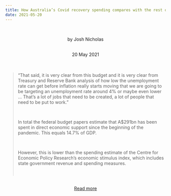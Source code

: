 ```yaml
---
title: How Australia’s Covid recovery spending compares with the rest of the world
date: 2021-05-20
---
```


<br><center>by Josh Nicholas</center><br>

<center>20 May 2021</center><br><br>

<blockquote><p>“That said, it is very clear from this budget and it is very clear from Treasury and Reserve Bank analysis of how low the unemployment rate can get before inflation really starts moving that we are going to be targeting an unemployment rate around 4% or maybe even lower ... That’s a lot of jobs that need to be created, a lot of people that need to be put to work.”</p><br>

<p>In total the federal budget papers estimate that A$291bn has been spent in direct economic support since the beginning of the pandemic. This equals 14.7% of GDP.</p><br>

<p>However, this is lower than the spending estimate of the Centre for Economic Policy Research’s economic stimulus index, which includes state government revenue and spending measures.</p><br>

</blockquote><br>

<center><a href="https://www.theguardian.com/business/2021/may/20/how-australias-covid-recovery-spending-compares-with-the-rest-of-the-world">Read more</a></center>